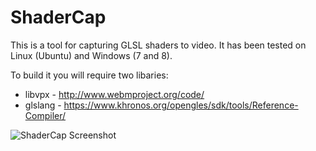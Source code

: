 # ShaderCap

This is a tool for capturing GLSL shaders to video. It has been tested on Linux (Ubuntu) and Windows (7 and 8).

To build it you will require two libaries:
* libvpx - http://www.webmproject.org/code/
* glslang - https://www.khronos.org/opengles/sdk/tools/Reference-Compiler/

![ShaderCap Screenshot](http://i.imgur.com/T4h16u1.png)
